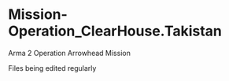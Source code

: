 # Mission-Operation_ClearHouse.Takistan
 Arma 2 Operation Arrowhead Mission
 
 Files being edited regularly

